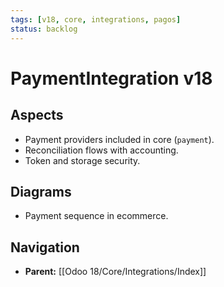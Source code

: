```yaml
---
tags: [v18, core, integrations, pagos]
status: backlog
---
```

# PaymentIntegration v18

## Aspects
- Payment providers included in core (`payment`).
- Reconciliation flows with accounting.
- Token and storage security.

## Diagrams
- Payment sequence in ecommerce.




## Navigation
- **Parent:** [[Odoo 18/Core/Integrations/Index]]
